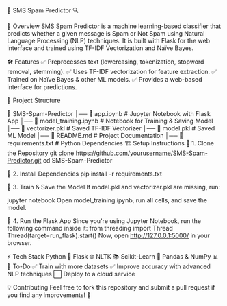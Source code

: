📩 SMS Spam Predictor 🔍

🚀 Overview SMS Spam Predictor is a machine learning-based classifier that predicts whether a given message is Spam or Not Spam using Natural Language Processing (NLP) techniques. It is built with Flask for the web interface and trained using TF-IDF Vectorization and Naïve Bayes.

🛠️ Features ✅ Preprocesses text (lowercasing, tokenization, stopword removal, stemming). ✅ Uses TF-IDF vectorization for feature extraction. ✅ Trained on Naïve Bayes & other ML models. ✅ Provides a web-based interface for predictions.

📂 Project Structure

📁 SMS-Spam-Predictor
│── 📄 app.ipynb # Jupyter Notebook with Flask App
│── 📄 model_training.ipynb # Notebook for Training & Saving Model
│── 📄 vectorizer.pkl # Saved TF-IDF Vectorizer
│── 📄 model.pkl # Saved ML Model
│── 📄 README.md # Project Documentation
│── 📄 requirements.txt # Python Dependencies
🏗️ Setup Instructions 🔹 1. Clone the Repository git clone https://github.com/yourusername/SMS-Spam-Predictor.git cd SMS-Spam-Predictor

🔹 2. Install Dependencies pip install -r requirements.txt

🔹 3. Train & Save the Model If model.pkl and vectorizer.pkl are missing, run:

jupyter notebook Open model_training.ipynb, run all cells, and save the model.

🔹 4. Run the Flask App Since you're using Jupyter Notebook, run the following command inside it: from threading import Thread Thread(target=run_flask).start() Now, open http://127.0.0.1:5000/ in your browser.

⚡ Tech Stack Python 🐍 Flask 🌐 NLTK 📚 Scikit-Learn 🤖 Pandas & NumPy 📊 📌 To-Do ✅ Train with more datasets ✅ Improve accuracy with advanced NLP techniques ⬜ Deploy to a cloud service

💡 Contributing Feel free to fork this repository and submit a pull request if you find any improvements! 🚀
